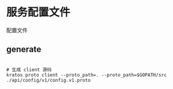 # 服务配置文件

配置文件

## generate

```shell

# 生成 client 源码
kratos proto client --proto_path=. --proto_path=$GOPATH/src ./api/config/v1/config.v1.proto

```
